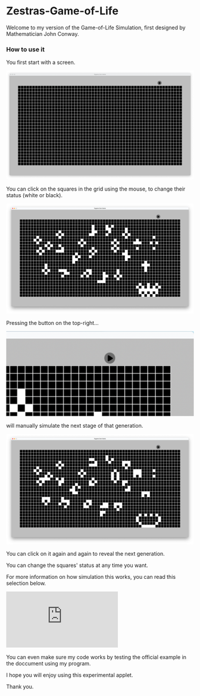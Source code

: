 # Zestras-Game-of-Life
Welcome to my version of the Game-of-Life Simulation, first designed by Mathematician John Conway.

### How to use it

You first start with a screen.

![](https://github.com/zestra/Zestras-Game-of-Life/blob/main/game/start.PNG)

You can click on the squares in the grid using the mouse, to change their status (white or black).

![](https://github.com/zestra/Zestras-Game-of-Life/blob/main/game/gen1.PNG)

Pressing the button on the top-right...

![](https://github.com/zestra/Zestras-Game-of-Life/blob/main/game/button.PNG)

will manually simulate the next stage of that generation.

![](https://github.com/zestra/Zestras-Game-of-Life/blob/main/game/gen2.PNG)

You can click on it again and again to reveal the next generation.

You can change the squares' status at any time you want.

For more information on how simulation this works, you can read this selection below.

![](https://github.com/zestra/Zestras-Game-of-Life/blob/main/game/How%20to%20Use%20This%20Book%20-%20Art%20of%20Problem%20Solving.pdf)

You can even make sure my code works by testing the official example in the doccument using my program.

I hope you will enjoy using this experimental applet.

Thank you.

